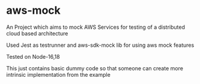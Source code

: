 # aws-mock

An Project which aims to mock AWS Services for testing of a distributed cloud based architecture

Used Jest as testrunner and aws-sdk-mock lib for using aws mock features

Tested on Node-16,18

This just contains basic dummy code so that someone can create more intrinsic implementation from the example
